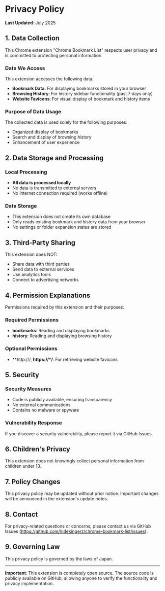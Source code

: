 # Privacy Policy

**Last Updated**: July 2025

## 1. Data Collection

This Chrome extension "Chrome Bookmark List" respects user privacy and is committed to protecting personal information.

### Data We Access

This extension accesses the following data:

- **Bookmark Data**: For displaying bookmarks stored in your browser
- **Browsing History**: For history sidebar functionality (past 7 days only)
- **Website Favicons**: For visual display of bookmark and history items

### Purpose of Data Usage

The collected data is used solely for the following purposes:

- Organized display of bookmarks
- Search and display of browsing history
- Enhancement of user experience

## 2. Data Storage and Processing

### Local Processing

- **All data is processed locally**
- No data is transmitted to external servers
- No internet connection required (works offline)

### Data Storage

- This extension does not create its own database
- Only reads existing bookmark and history data from your browser
- No settings or folder expansion states are stored

## 3. Third-Party Sharing

This extension does NOT:

- Share data with third parties
- Send data to external services
- Use analytics tools
- Connect to advertising networks

## 4. Permission Explanations

Permissions required by this extension and their purposes:

### Required Permissions

- **bookmarks**: Reading and displaying bookmarks
- **history**: Reading and displaying browsing history

### Optional Permissions

- **http://*/*, **https://*/**: For retrieving website favicons

## 5. Security

### Security Measures

- Code is publicly available, ensuring transparency
- No external communications
- Contains no malware or spyware

### Vulnerability Response

If you discover a security vulnerability, please report it via GitHub Issues.

## 6. Children's Privacy

This extension does not knowingly collect personal information from children under 13.

## 7. Policy Changes

This privacy policy may be updated without prior notice. Important changes will be announced in the extension's update notes.

## 8. Contact

For privacy-related questions or concerns, please contact us via GitHub Issues (https://github.com/hidekingerz/chrome-bookmark-list/issues).

## 9. Governing Law

This privacy policy is governed by the laws of Japan.

---

**Important**: This extension is completely open source. The source code is publicly available on GitHub, allowing anyone to verify the functionality and privacy implementation.